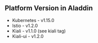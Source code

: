 ## Platform Version in Aladdin  

* Kubernetes - v1.15.0
* Istio - v1.2.0
* Kiali - v1.1.0 (see kiali tag)
* Kiali-ui - v1.2.0

